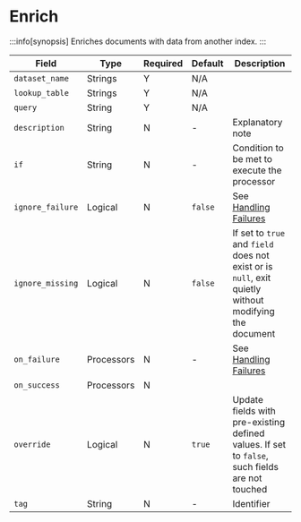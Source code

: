 # Enrich

:::info[synopsis]
Enriches documents with data from another index.
:::

|Field|Type|Required|Default|Description|
|---|---|---|---|---|
|`dataset_name`|Strings|Y|N/A||
|`lookup_table`|Strings|Y|N/A||
|`query`|String|Y|N/A||
|`description`|String|N|-|Explanatory note|
|`if`|String|N|-|Condition to be met to execute the processor|
|`ignore_failure`|Logical|N|`false`|See [Handling Failures](../pipes/handling-failures.md)|
|`ignore_missing`|Logical|N|`false`|If set to `true` and `field` does not exist or is `null`, exit quietly without modifying the document|
|`on_failure`|Processors|N|-|See [Handling Failures](../pipes/handling-failures.md)|
|`on_success`|Processors|N|||
|`override`|Logical|N|`true`|Update fields with pre-existing defined values. If set to `false`, such fields are not touched|
|`tag`|String|N|-|Identifier|
